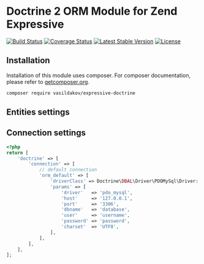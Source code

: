 # Doctrine 2 ORM Module for Zend Expressive

[![Build Status](https://travis-ci.org/vasildakov/expressive-doctrine-orm.svg?branch=master)](https://travis-ci.org/vasildakov/expressive-doctrine-orm)
[![Coverage Status](https://coveralls.io/repos/github/vasildakov/expressive-doctrine-orm/badge.svg?branch=master)](https://coveralls.io/github/vasildakov/expressive-doctrine-orm?branch=master)
[![Latest Stable Version](https://poser.pugx.org/vasildakov/expressive-doctrine-orm/v/stable)](https://packagist.org/packages/vasildakov/expressive-doctrine-orm)
[![License](https://poser.pugx.org/vasildakov/expressive-doctrine-orm/license)](https://packagist.org/packages/vasildakov/expressive-doctrine-orm)


## Installation

Installation of this module uses composer. For composer documentation, please refer to
[getcomposer.org](http://getcomposer.org/).

```sh
composer require vasildakov/expressive-doctrine
```

## Entities settings

## Connection settings
```php
<?php
return [
    'doctrine' => [
        'connection' => [
            // default connection
            'orm_default' => [
                'driverClass' => Doctrine\DBAL\Driver\PDOMySql\Driver::class,
                'params' => [
                    'driver'   => 'pdo_mysql',
                    'host'     => '127.0.0.1',
                    'port'     => '3306',
                    'dbname'   => 'database',
                    'user'     => 'username',
                    'password' => 'password',
                    'charset'  => 'UTF8',
                ],
            ],
        ],
    ],
];
```